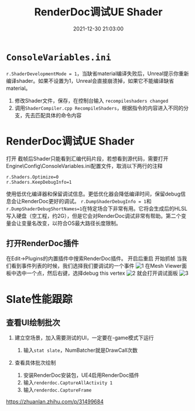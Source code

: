﻿---
title: RenderDoc调试UE Shader
date: 2021-12-30 21:03:00
categories:
- Engine
- Unreal
- Shader
tags:
   Unreal
---
# `ConsoleVariables.ini`
`r.ShaderDevelopmentMode = 1`，当缺省material编译失败后，Unreal提示你重新编译shader。如果不设置为1，Unreal会直接崩溃掉，如果它不能编译缺省material。
1. 修改Shader文件，保存，在控制台输入
`recompileshaders changed`
2. 调用`ShaderCompiler.cpp RecompileShaders`，根据指令的内容进入不同的分支，先去匹配具体的命令内容

# RenderDoc调试UE Shader

打开
截帧后Shader只能看到汇编代码片段，若想看到源代码，需要打开Engine\Config\ConsoleVariables.ini配置文件，取消以下两行的注释
```
r.Shaders.Optimize=0
r.Shaders.KeepDebugInfo=1
```
使用低优化编译器和保留调试信息。更低优化器会降低编译时间，保留debug信息会让RenderDoc更好的调试。
`r.DumpShaderDebugInfo = 1`和`r.DumpShaderDebugShortNames=1`在特定场合下非常有用。它将会生成后的HLSL写入硬盘（空工程，约2G），但是它会对RenderDoc调试非常有帮助。第二个变量会让变量名改变，以符合OS最大路径长度限制。
## 打开RenderDoc插件
在Edit->Plugins的内置插件中搜索RenderDoc插件。
开启后重启
开始抓帧
当我们看到事件列表的时候，我们选择我们要调试的一个事件
![1](1.png)
在Mesh Viewer面板中选中一个点，然后右键，选择debug this vertex
![2](/images/Unreal/Shader/RenderDoc/2.png)
就会打开调试面板
![3](/images/Unreal/Shader/RenderDoc/3.png)

# Slate性能跟踪
## 查看UI绘制批次
1. 建立空场景，加入需要测试的UI，一定要在-game模式下运行
   1. 输入`stat slate`，NumBatcher就是DrawCall次数

2. 查看具体批次绘制
   1. 安装RenderDoc安装包，UE4启用RenderDoc插件
   2. 输入`renderdoc.CaptureAllActivity 1`
   3. 输入`renderdoc.CaptureFrame` 


https://zhuanlan.zhihu.com/p/31499684